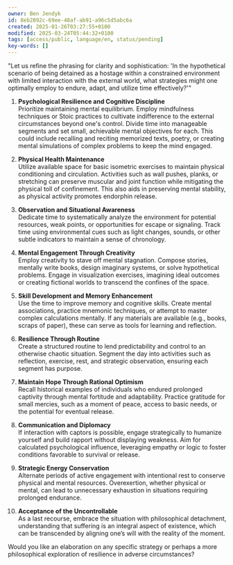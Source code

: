 ```yaml
---
owner: Ben Jendyk
id: 8eb2892c-69ee-48af-ab91-a96c5d5abc6a
created: 2025-01-26T03:27:55+0100
modified: 2025-03-24T05:44:32+0100
tags: [access/public, language/en, status/pending]
key-words: []
---
```


"Let us refine the phrasing for clarity and sophistication: 'In the hypothetical scenario of being detained as a hostage within a constrained environment with limited interaction with the external world, what strategies might one optimally employ to endure, adapt, and utilize time effectively?'"

1. **Psychological Resilience and Cognitive Discipline**  
   Prioritize maintaining mental equilibrium. Employ mindfulness techniques or Stoic practices to cultivate indifference to the external circumstances beyond one's control. Divide time into manageable segments and set small, achievable mental objectives for each. This could include recalling and reciting memorized texts, poetry, or creating mental simulations of complex problems to keep the mind engaged.

2. **Physical Health Maintenance**  
   Utilize available space for basic isometric exercises to maintain physical conditioning and circulation. Activities such as wall pushes, planks, or stretching can preserve muscular and joint function while mitigating the physical toll of confinement. This also aids in preserving mental stability, as physical activity promotes endorphin release.

3. **Observation and Situational Awareness**  
   Dedicate time to systematically analyze the environment for potential resources, weak points, or opportunities for escape or signaling. Track time using environmental cues such as light changes, sounds, or other subtle indicators to maintain a sense of chronology.

4. **Mental Engagement Through Creativity**  
   Employ creativity to stave off mental stagnation. Compose stories, mentally write books, design imaginary systems, or solve hypothetical problems. Engage in visualization exercises, imagining ideal outcomes or creating fictional worlds to transcend the confines of the space.

5. **Skill Development and Memory Enhancement**  
   Use the time to improve memory and cognitive skills. Create mental associations, practice mnemonic techniques, or attempt to master complex calculations mentally. If any materials are available (e.g., books, scraps of paper), these can serve as tools for learning and reflection.

6. **Resilience Through Routine**  
   Create a structured routine to lend predictability and control to an otherwise chaotic situation. Segment the day into activities such as reflection, exercise, rest, and strategic observation, ensuring each segment has purpose.

7. **Maintain Hope Through Rational Optimism**  
   Recall historical examples of individuals who endured prolonged captivity through mental fortitude and adaptability. Practice gratitude for small mercies, such as a moment of peace, access to basic needs, or the potential for eventual release.

8. **Communication and Diplomacy**  
   If interaction with captors is possible, engage strategically to humanize yourself and build rapport without displaying weakness. Aim for calculated psychological influence, leveraging empathy or logic to foster conditions favorable to survival or release.

9. **Strategic Energy Conservation**  
   Alternate periods of active engagement with intentional rest to conserve physical and mental resources. Overexertion, whether physical or mental, can lead to unnecessary exhaustion in situations requiring prolonged endurance.

10. **Acceptance of the Uncontrollable**  
    As a last recourse, embrace the situation with philosophical detachment, understanding that suffering is an integral aspect of existence, which can be transcended by aligning one’s will with the reality of the moment.

Would you like an elaboration on any specific strategy or perhaps a more philosophical exploration of resilience in adverse circumstances?
